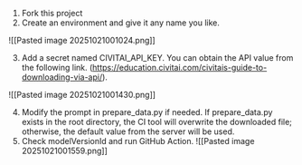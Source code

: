 1. Fork this project
2. Create an environment and give it any name you like.

![[Pasted image 20251021001024.png]]
  
  3. Add a secret named CIVITAI_API_KEY. You can obtain the API value from the following link. (https://education.civitai.com/civitais-guide-to-downloading-via-api/).

![[Pasted image 20251021001430.png]]

4. Modify the prompt in prepare_data.py if needed. If prepare_data.py exists in the root directory, the CI tool will overwrite the downloaded file; otherwise, the default value from the server will be used.
5. Check modelVersionId and run GitHub Action.
![[Pasted image 20251021001559.png]]

